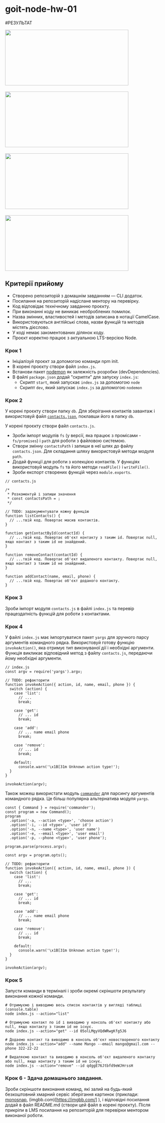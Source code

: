 # goit-node-hw-01

#РЕЗУЛЬТАТ

<div style="display: flex; flex-direction: row; flex-wrap:wrap; gap:20px">
<img src="https://github.com/savchyndd/goit-node-hw-01/assets/96209694/8994172d-dec2-4f22-8fd4-470664f84946" width="400" height="180">
<img src="https://github.com/savchyndd/goit-node-hw-01/assets/96209694/6a67f828-0515-4883-83ad-5e85ee3ccb57" width="400" height="180">
<img src="https://github.com/savchyndd/goit-node-hw-01/assets/96209694/e79907b6-3830-4edf-aaa9-68f3da3d0535" width="400" height="180">
<img src="https://github.com/savchyndd/goit-node-hw-01/assets/96209694/56e00e47-adca-47e1-beb8-08cf3189ec88" width="400" height="180">
</div>

## Критерії прийому

- Створено репозиторій з домашнім завданням — CLI додаток.
- Посилання на репозиторій надіслане ментору на перевірку.
- Код відповідає технічному завданню проєкту.
- При виконанні коду не виникає необроблених помилок.
- Назва змінних, властивостей і методів записана в нотації СamelCase.
- Використовуються англійські слова, назви функцій та методів містять дієслово.
- У коді немає закоментованих ділянок коду.
- Проєкт коректно працює з актуальною LTS-версією Node.

### Крок 1

- Ініціалізуй проєкт за допомогою команди npm init.
- В корені проєкту створи файл `index.js`.
- Встанови пакет [nodemon](https://www.npmjs.com/package/nodemon) як залежність розробки
  (devDependencies).
- В файлі `package.json` додай "скрипти" для запуску `index.js`:
  - Скрипт `start`, який запускає `index.js` за допомогою `node`
  - Скрипт `dev`, який запускає `index.js` за допомогою `nodemon`

### Крок 2

У корені проєкту створи папку `db`. Для зберігання контактів завантаж і використовуй файл
[`contacts.json`](https://github.com/goitacademy/nodejs-homework/blob/master/homework-01/contacts.json),
поклавши його в папку `db`.

У корені проєкту створи файл `contacts.js`.

- Зроби імпорт модулів `fs` (у версії, яка працює з промісами - `fs/promises`) і `path` для роботи з
  файловою системою.
- Створи змінну `contactsPath` і запиши в неї шлях до файлу `contacts.json`. Для складання шляху
  використовуй методи модуля `path`.
- Додай функції для роботи з колекцією контактів. У функціях використовуй модуль `fs` та його методи
  `readFile()` і `writeFile()`.
- Зроби експорт створених функцій через `module.exports`.

```
// contacts.js

/*
 * Розкоментуй і запиши значення
 * const contactsPath = ;
 */

// TODO: задокументувати кожну функцію
function listContacts() {
  // ...твій код. Повертає масив контактів.
}

function getContactById(contactId) {
  // ...твій код. Повертає об'єкт контакту з таким id. Повертає null, якщо контакт з таким id не знайдений.
}

function removeContact(contactId) {
  // ...твій код. Повертає об'єкт видаленого контакту. Повертає null, якщо контакт з таким id не знайдений.
}

function addContact(name, email, phone) {
  // ...твій код. Повертає об'єкт доданого контакту.
}
```

### Крок 3

Зроби імпорт модуля `contacts.js` в файлі `index.js` та перевір працездатність функцій для роботи з
контактами.

### Крок 4

У файлі `index.js` має імпортуватися пакет `yargs` для зручного парсу аргументів командного рядка.
Використовуй готову функцію `invokeAction()`, яка отримує тип виконуваної дії і необхідні аргументи.
Функція викликає відповідний метод з файлу `contacts.js`, передаючи йому необхідні аргументи.

```
// index.js
const argv = require('yargs').argv;

// TODO: рефакторити
function invokeAction({ action, id, name, email, phone }) {
  switch (action) {
    case 'list':
      // ...
      break;

    case 'get':
      // ... id
      break;

    case 'add':
      // ... name email phone
      break;

    case 'remove':
      // ... id
      break;

    default:
      console.warn('\x1B[31m Unknown action type!');
  }
}

invokeAction(argv);
```

Також можеш використати модуль [`commander`](https://www.npmjs.com/package/commander) для парсингу
аргументів командного рядка. Це більш популярна альтернатива модуля `yargs`.

```
const { Command } = require('commander');
const program = new Command();
program
  .option('-a, --action <type>', 'choose action')
  .option('-i, --id <type>', 'user id')
  .option('-n, --name <type>', 'user name')
  .option('-e, --email <type>', 'user email')
  .option('-p, --phone <type>', 'user phone');

program.parse(process.argv);

const argv = program.opts();

// TODO: рефакторити
function invokeAction({ action, id, name, email, phone }) {
  switch (action) {
    case 'list':
      // ...
      break;

    case 'get':
      // ... id
      break;

    case 'add':
      // ... name email phone
      break;

    case 'remove':
      // ... id
      break;

    default:
      console.warn('\x1B[31m Unknown action type!');
  }
}

invokeAction(argv);
```

### Крок 5

Запусти команди в терміналі і зроби окремі скріншоти результату виконання кожної команди.

```
# Отримуємо і виводимо весь список контактів у вигляді таблиці (console.table)
node index.js --action="list"

# Отримуємо контакт по id і виводимо у консоль об'єкт контакту або null, якщо контакту з таким id не існує.
node index.js --action="get" --id 05olLMgyVQdWRwgKfg5J6

# Додаємо контакт та виводимо в консоль об'єкт новоствореного контакту
node index.js --action="add" --name Mango --email mango@gmail.com --phone 322-22-22

# Видаляємо контакт та виводимо в консоль об'єкт видаленого контакту або null, якщо контакту з таким id не існує.
node index.js --action="remove" --id qdggE76Jtbfd9eWJHrssH
```

### Крок 6 - Здача домашнього завдання.

Зроби скріншоти виконання команд, які залий на будь-який безкоштовний хмарний сервіс зберігання
картинок (приклади: [monosnap](https://monosnap.com/), (imgbb.com)[https://imgbb.com/] ), і
відповідні посилання додай в файл README.md (створи цей файл в корені проєкту). Після прикріпи в LMS
посилання на репозиторій для перевірки ментором виконаної роботи.
